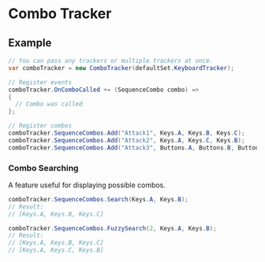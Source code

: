 # Combo Tracker

## Example

```cs
// You can pass any trackers or multiple trackers at once.
var comboTracker = new ComboTracker(defaultSet.KeyboardTracker);

// Register events
comboTracker.OnComboCalled += (SequenceCombo combo) =>
{
  // Combo was called
};

// Register combos
comboTracker.SequenceCombos.Add("Attack1", Keys.A, Keys.B, Keys.C);
comboTracker.SequenceCombos.Add("Attack2", Keys.A, Keys.C, Keys.B);
comboTracker.SequenceCombos.Add("Attack3", Buttons.A, Buttons.B, Buttons.X);
```

### Combo Searching

A feature useful for displaying possible combos.

```cs
comboTracker.SequenceCombos.Search(Keys.A, Keys.B);
// Result:
// [Keys.A, Keys.B, Keys.C]

comboTracker.SequenceCombos.FuzzySearch(2, Keys.A, Keys.B);
// Result:
// [Keys.A, Keys.B, Keys.C]
// [Keys.A, Keys.C, Keys.B]
```
